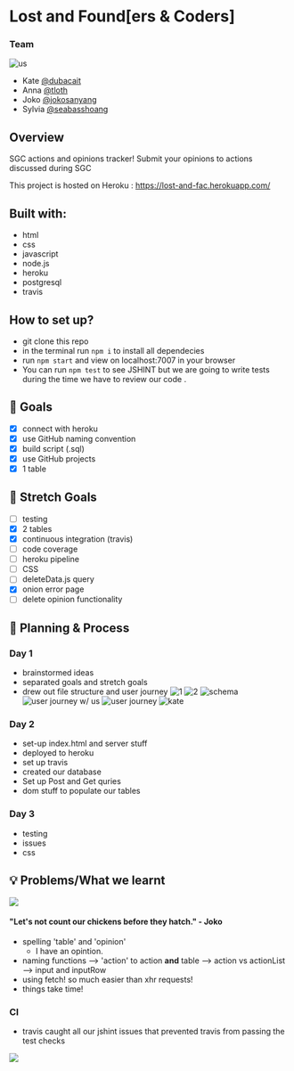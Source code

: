# Lost and Found[ers & Coders]

### Team
![us](https://66.media.tumblr.com/eb93cd5c834fd19f1a9d43d19d5e3c31/tumblr_po9yed58uP1xr12cso1_r2_500.gif)
* Kate [@dubacait](https://github.com/dubhcait)
* Anna [@tloth](https://github.com/tloth)
* Joko [@jokosanyang](https://github.com/jokosanyang)
* Sylvia [@seabasshoang](https://github.com/seabasshoang)

## Overview
SGC actions and opinions tracker! 
Submit your opinions to actions discussed during SGC

This project is hosted on Heroku : https://lost-and-fac.herokuapp.com/

## Built with:
* html
* css
* javascript
* node.js
* heroku
* postgresql
* travis

## How to set up?
- git clone this repo
- in the terminal run `npm i` to install all dependecies 
- run `npm start` and view on localhost:7007 in your browser
- You can run `npm test` to see JSHINT but we are going to write tests during the time we have to review our code .

## 🎯 Goals
- [x] connect with heroku
- [x] use GitHub naming convention
- [x] build script (.sql)
- [x] use GitHub projects
- [x] 1 table
## 🎳 Stretch Goals
- [ ] testing
- [x] 2 tables
- [x] continuous integration (travis)
- [ ] code coverage
- [ ] heroku pipeline
- [ ] CSS
- [ ] deleteData.js query
- [x] onion error page
- [ ] delete opinion functionality

## 📝 Planning & Process
### Day 1
* brainstormed ideas
* separated goals and stretch goals
* drew out file structure and user journey
![1](https://i.imgur.com/YplWc1Y.jpg)
![2](https://i.imgur.com/7JhmswH.jpg)
![schema](https://i.imgur.com/4qDfeLq.jpg)
![user journey w/ us](https://i.imgur.com/Br8VYZ8.jpg)
![user journey](https://i.imgur.com/CnwtICM.jpg)
![kate](https://i.imgur.com/7Phd2Yn.jpg)

### Day 2
* set-up index.html and server stuff
* deployed to heroku
* set up travis
* created our database
* Set up Post and Get quries 
* dom stuff to populate our tables

### Day 3
* testing
* issues
* css

## 💡 Problems/What we learnt
![](https://media.giphy.com/media/fNtPh5RhVnANq/giphy.gif)
#### "Let's not count our chickens before they hatch." - Joko

* spelling 'table' and 'opinion'
    * I have an opintion.
* naming functions --> 'action' to action **and** table --> action vs actionList --> input and inputRow
* using fetch! so much easier than xhr requests!
* things take time!

### CI
* travis caught all our jshint issues that prevented travis from passing the test checks

![](https://i.imgur.com/cVjsEVe.png)
